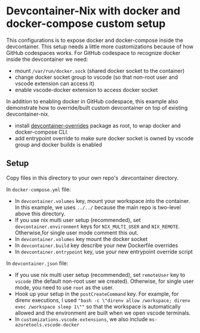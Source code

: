 # Devcontainer-Nix with docker and docker-compose custom setup

This configurations is to expose docker and docker-compose inside the devcontainer.
This setup needs a little more customizations because of how GitHub codespaces works.
For GitHub codespace to recognize docker inside the devcontainer we need:

 - mount `/var/run/docker.sock` (shared docker socket to the container)
 - change docker socket group to vscode (so that non-root user and vscode extension can access it)
 - enable vscode-docker extension to access docker socket

In addition to enabling docker in GitHub codespace, this example also demonstrate how to 
override/built custom devcontainer on top of existing devcontainer-nix.

 - install [devcontainer-overrides](devcontainer-overrides/root/default.nix) package as root, to wrap docker and docker-compose CLI.
 - add entrypoint override to make sure docker socket is owned by vscode group and docker buildx is enabled

## Setup

Copy files in this directory to your own repo's .devcontainer directory.

In `docker-compose.yml` file:
 - In `devcontainer.volumes` key, mount your workspace into the container. In this example, we uses `../../` because the main repo is two-level above this directory.
 - If you use nix multi user setup (recommended), set `devcontainer.environment` keys for `NIX_MULTI_USER` and `NIX_REMOTE`. Otherwise,for single user mode comment this out.
 - In `devcontainer.volumes` key mount the docker socket
 - In `devcontainer.build` key describe your new Dockerfile overrides
 - In `devcontainer.entrypoint` key, use your new entrypoint override script

In `devcontainer.json` file:
 - If you use nix multi user setup (recommended), set `remoteUser` key to `vscode` (the default non-root user we created). Otherwise, for single user mode, you need to use `root` as the user.
 - Hook up your setup in the `postCreateCommand` key. For example, for direnv executions, I used `"bash -c \"direnv allow /workspace; direnv exec /workspace sleep 1\""` so that the workspace is automatically allowed and the environment are built when we open vscode terminals.
 - In `customizations.vscode.extensions`, we also include `ms-azuretools.vscode-docker`